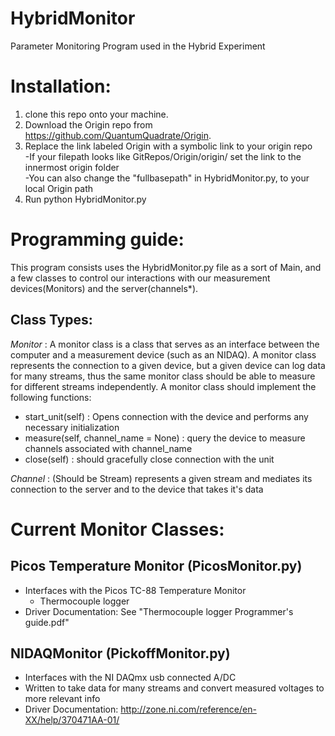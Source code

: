 # HybridMonitor
Parameter Monitoring Program used in the Hybrid Experiment

# Installation:
1. clone this repo onto your machine.  
2. Download the Origin repo from https://github.com/QuantumQuadrate/Origin.
3. Replace the link labeled Origin with a symbolic link to your origin repo  
   -If your filepath looks like GitRepos/Origin/origin/ set the link to the innermost origin folder  
   -You can also change the "fullbasepath" in HybridMonitor.py, to your local Origin path
4. Run python HybridMonitor.py

# Programming guide:
This program consists uses the HybridMonitor.py file as a sort of Main, and a few classes to control our interactions
with our measurement devices(Monitors) and the server(channels*).

## Class Types:
_Monitor_ : A monitor class is a class that serves as an interface between the computer and a measurement device (such as
an NIDAQ). A monitor class represents the connection to a given device, but a given device can log data for many streams,
thus the same monitor class should be able to measure for different streams independently.
A monitor class should implement the following functions:
* start_unit(self) : Opens connection with the device and performs any necessary initialization
* measure(self, channel_name = None) : query the device to measure channels associated with channel_name
* close(self) : should gracefully close connection with the unit

_Channel_ : (Should be Stream) represents a given stream and mediates its connection to the server and to the device that
takes it's data


# Current Monitor Classes:

## Picos Temperature Monitor (PicosMonitor.py)
* Interfaces with the Picos TC-88 Temperature Monitor
  * Thermocouple logger
* Driver Documentation: See "Thermocouple logger Programmer's guide.pdf"

## NIDAQMonitor (PickoffMonitor.py)
* Interfaces with the NI DAQmx usb connected A/DC
* Written to take data for many streams and convert measured voltages to more relevant info
* Driver Documentation: http://zone.ni.com/reference/en-XX/help/370471AA-01/
 
